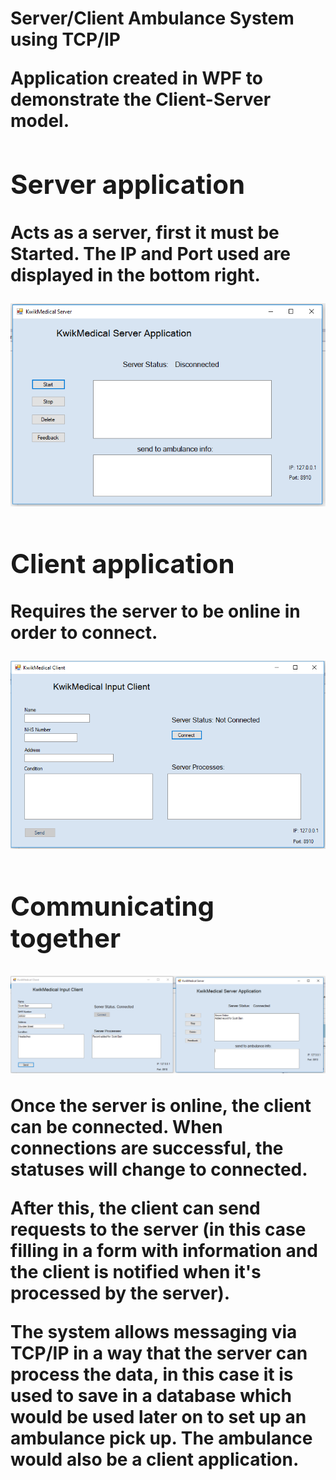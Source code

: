 <h1>Server/Client Ambulance System using TCP/IP<h/1>

Application created in WPF to demonstrate the Client-Server model.

<h2>Server application</h2>

Acts as a server, first it must be Started. The IP and Port used are displayed in the bottom right.

<img src="images/serverOff.PNG">

<h2>Client application</h2>

Requires the server to be online in order to connect.

<img src="images/clientOff.PNG"> 

<h2>Communicating together</h2>

<img src="images/communication.PNG"> 

Once the server is online, the client can be connected. When connections are successful, the statuses will change to connected.

After this, the client can send requests to the server (in this case filling in a form with information and the client is notified when it's processed by the server). 

The system allows messaging via TCP/IP in a way that the server can process the data, in this case it is used to save in a database which would be used later on to set up an ambulance pick up. The ambulance would also be a client application.



